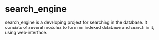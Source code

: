 # search_engine
search_engine is a developing project for searching in the database. It consists of several modules to form an indexed database and search in it, using web-interface.
